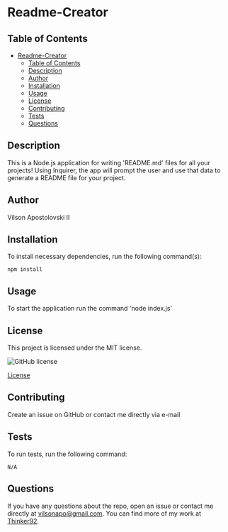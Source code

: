 # Readme-Creator

  ## Table of Contents
- [Readme-Creator](#readme-creator)
  - [Table of Contents](#table-of-contents)
  - [Description](#description)
  - [Author](#author)
  - [Installation](#installation)
  - [Usage](#usage)
  - [License](#license)
  - [Contributing](#contributing)
  - [Tests](#tests)
  - [Questions](#questions)

## Description
This is a Node.js application for writing 'README.md' files for all your projects! Using Inquirer, the app will prompt the user and use that data to generate a README file for your project.


## Author
Vilson Apostolovski II

## Installation
To install necessary dependencies, run the following command(s):
```
npm install
```

## Usage
To start the application run the command 'node index.js'


## License

This project is licensed under the MIT license.

![GitHub license](https://img.shields.io/badge/license-MIT-blue.svg)


[License](https://opensource.org/licenses/MIT)
 

## Contributing
Create an issue on GitHub or contact me directly via e-mail

## Tests
To run tests, run the following command:
```
N/A
```

## Questions
If you have any questions about the repo, open an issue or contact me directly at vilsonapo@gmail.com. You can find more of my work at [Thinker92](https://github.com/Thinker92).


